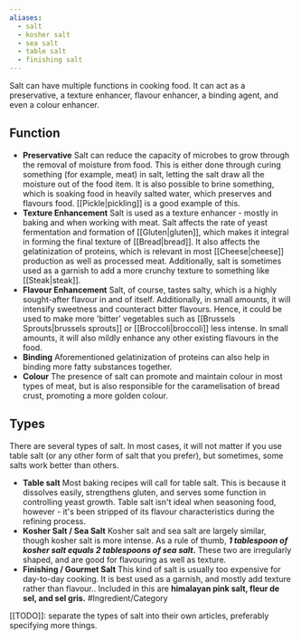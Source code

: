 ```yaml
---
aliases:
  - salt
  - kosher salt
  - sea salt
  - table salt
  - finishing salt
---
```

Salt can have multiple functions in cooking food. It can act as a preservative, a texture enhancer, flavour enhancer, a binding agent, and even a colour enhancer.
## Function
- **Preservative**
	Salt can reduce the capacity of microbes to grow through the removal of moisture from food. This is either done through curing something (for example, meat) in salt, letting the salt draw all the moisture out of the food item. It is also possible to brine something, which is soaking food in heavily salted water, which preserves and flavours food. [[Pickle|pickling]] is a good example of this.
- **Texture Enhancement**
	Salt is used as a texture enhancer - mostly in baking and when working with meat. Salt affects the rate of yeast fermentation and formation of [[Gluten|gluten]], which makes it integral in forming the final texture of [[Bread|bread]]. It also affects the gelatinization of proteins, which is relevant in most [[Cheese|cheese]] production as well as processed meat. 
	Additionally, salt is sometimes used as a garnish to add a more crunchy texture to something like [[Steak|steak]].
- **Flavour Enhancement**
	Salt, of course, tastes salty, which is a highly sought-after flavour in and of itself. Additionally, in small amounts, it will intensify sweetness and counteract bitter flavours. Hence, it could be used to make more 'bitter' vegetables such as [[Brussels Sprouts|brussels sprouts]] or [[Broccoli|broccoli]] less intense.
	In small amounts, it will also mildly enhance any other existing flavours in the food.
-  **Binding**
	Aforementioned gelatinization of proteins can also help in binding more fatty substances together.
- **Colour**
	The presence of salt can promote and maintain colour in most types of meat, but is also responsible for the caramelisation of bread crust, promoting a more golden colour.

## Types
There are several types of salt. In most cases, it will not matter if you use table salt (or any other form of salt that you prefer), but sometimes, some salts work better than others.
- **Table salt**
	Most baking recipes will call for table salt. This is because it dissolves easily, strengthens gluten, and serves some function in controlling yeast growth. Table salt isn't ideal when seasoning food, however - it's been stripped of its flavour characteristics during the refining process.
-  **Kosher Salt / Sea Salt**
	Kosher salt and sea salt are largely similar, though kosher salt is more intense. As a rule of thumb, ***1 tablespoon of kosher salt equals 2 tablespoons of sea salt*.** These two are irregularly shaped, and are good for flavouring as well as texture.
-  **Finishing / Gourmet Salt**
	This kind of salt is usually too expensive for day-to-day cooking. It is best used as a garnish, and mostly add texture rather than flavour.. Included in this are **himalayan pink salt, fleur de sel, and sel gris.**
#Ingredient/Category  

[[TODO]]: separate the types of salt into their own articles, preferably specifying more things.